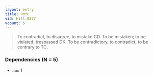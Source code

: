 ```yaml
---
layout: entry
title: འགལ་
vid: Hill:0277
vcount: 5
---
```

> To contradict, to disagree, to mistake CD\. To be mistaken; to be violated, trespassed DK\. To be contradictory, to contradict, to be contrary to TC\.


### Dependencies (N = 5)
* `aux` 1
